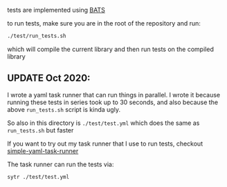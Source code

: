 tests are implemented using [BATS](https://github.com/bats-core/bats-core)

to run tests, make sure you are in the root of the repository
and run:

```sh
./test/run_tests.sh
```

which will compile the current library
and then run tests on the compiled library

## UPDATE Oct 2020:

I wrote a yaml task runner that can run things in parallel.
I wrote it because running these tests in series took up to 30 seconds,
and also because the above `run_tests.sh` script is kinda ugly.

So also in this directory is `./test/test.yml` which does the same as `run_tests.sh` but faster

If you want to try out my task runner that I use to run tests, checkout [simple-yaml-task-runner](https://github.com/nikita-skobov/simple-yaml-task-runner)

The task runner can run the tests via:

```sh
sytr ./test/test.yml
```
